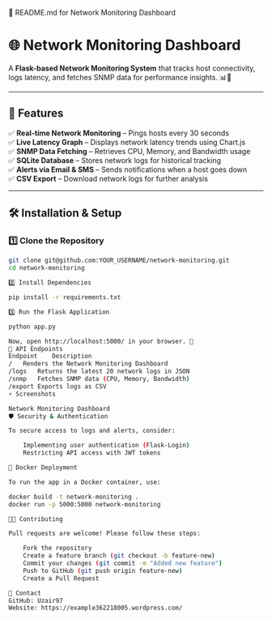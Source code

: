 📜 README.md for Network Monitoring Dashboard

# 🌐 Network Monitoring Dashboard

A **Flask-based Network Monitoring System** that tracks host connectivity, logs latency, and fetches SNMP data for performance insights. 📊🚀

---

## 📌 Features
✅ **Real-time Network Monitoring** – Pings hosts every 30 seconds  
✅ **Live Latency Graph** – Displays network latency trends using Chart.js  
✅ **SNMP Data Fetching** – Retrieves CPU, Memory, and Bandwidth usage  
✅ **SQLite Database** – Stores network logs for historical tracking  
✅ **Alerts via Email & SMS** – Sends notifications when a host goes down  
✅ **CSV Export** – Download network logs for further analysis  

---

## 🛠️ **Installation & Setup**
### **1️⃣ Clone the Repository**
```bash
git clone git@github.com:YOUR_USERNAME/network-monitoring.git
cd network-monitoring

2️⃣ Install Dependencies

pip install -r requirements.txt

3️⃣ Run the Flask Application

python app.py

Now, open http://localhost:5000/ in your browser. 🎉
📡 API Endpoints
Endpoint	Description
/	Renders the Network Monitoring Dashboard
/logs	Returns the latest 20 network logs in JSON
/snmp	Fetches SNMP data (CPU, Memory, Bandwidth)
/export	Exports logs as CSV
⚡ Screenshots

Network Monitoring Dashboard
🛡️ Security & Authentication

To secure access to logs and alerts, consider:

    Implementing user authentication (Flask-Login)
    Restricting API access with JWT tokens

🐳 Docker Deployment

To run the app in a Docker container, use:

docker build -t network-monitoring .
docker run -p 5000:5000 network-monitoring

👨‍💻 Contributing

Pull requests are welcome! Please follow these steps:

    Fork the repository
    Create a feature branch (git checkout -b feature-new)
    Commit your changes (git commit -m "Added new feature")
    Push to GitHub (git push origin feature-new)
    Create a Pull Request

📧 Contact
GitHub: Uzair97
Website: https://example362218005.wordpress.com/ 
    

